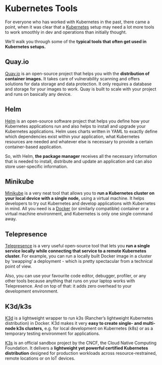 # Kubernetes Tools

For everyone who has worked with Kubernetes in the past, there came a point, when it was clear that a [Kubernetes](./kubernetes.md) setup may need a lot more tools to work smoothly in dev and operations than initially thought.

We’ll walk you through some of the **typical tools that often get used in Kubernetes setups.**


## Quay.io

[Quay.io](https://quay.io/) is an open-source project that helps you with the **distribution of container images.** It takes care of vulnerability scanning and offers solutions for data storage and data protection. It only requires a database and storage for your images to work. Quay is built to scale with your project and runs on basically any device.
  

## Helm

[Helm](https://helm.sh/) is an open-source software project that helps you define how your Kubernetes applications run and also helps to install and upgrade your Kubernetes applications. Helm uses charts written in YAML to exactly define which dependencies exist within your application, what Kubernetes resources are needed and whatever else is necessary to provide a certain container-based application.

So, with Helm, **the package manager** receives all the necessary information that is needed to install, distribute and update an application and can also store user-specific information.


## Minikube

[Minikube](https://minikube.sigs.k8s.io/docs/) is a very neat tool that allows you to **run a Kubernetes cluster on your local device with a single node,** using a virtual machine. It helps developers to try out Kubernetes and develop applications with Kubernetes in mind. All you need is a [Docker](./docker.md) (or similarly compatible) container or a virtual machine environment, and Kubernetes is only one single command away.


## Telepresence

[Telepresence](https://www.telepresence.io/) is a very useful open-source tool that lets you **run a single service locally while connecting that service to a remote Kubernetes cluster.** For example, you can run a locally built Docker image in a cluster by ‘swapping’ a deployment - which is pretty spectacular from a technical point of view. 

Also, you can use your favourite code editor, debugger, profiler, or any other tools because anything that runs on your laptop works with Telepresence. And on top of that: it adds zero overhead to your development environment.


## K3d/k3s

[K3d](https://k3d.io/) is a lightweight wrapper to run k3s (Rancher’s lightweight Kubernetes distribution) in Docker. K3d makes it very **easy to create single- and multi-node k3s clusters,** e.g. for local development on Kubernetes (k8s) or as a temporary testing environment for applications.

[K3s](https://rancher.com/products/k3s/) is an official sandbox project by the CNCF, the Cloud Native Computing Foundation. It delivers a **lightweight yet powerful certified Kubernetes distribution** designed for production workloads across resource-restrained, remote locations or on IoT devices.
